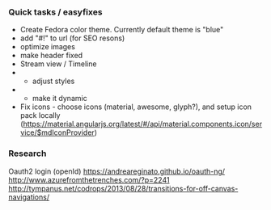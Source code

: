 ### Quick tasks / easyfixes
* Create Fedora color theme. Currently default theme is "blue"
* add "#!" to url (for SEO resons)
* optimize images
* make header fixed
* Stream view / Timeline 
* * adjust styles
* * make it dynamic
* Fix icons - choose icons (material, awesome, glyph?), and setup icon pack locally (https://material.angularjs.org/latest/#/api/material.components.icon/service/$mdIconProvider)

### Research
Oauth2 login (openId) https://andreareginato.github.io/oauth-ng/
http://www.azurefromthetrenches.com/?p=2241
http://tympanus.net/codrops/2013/08/28/transitions-for-off-canvas-navigations/